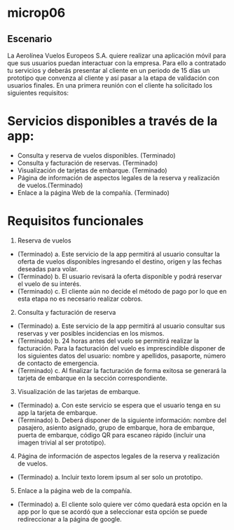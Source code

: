 # microp06

## Escenario
La Aerolínea Vuelos Europeos S.A. quiere realizar una aplicación móvil para que sus
usuarios puedan interactuar con la empresa. Para ello a contratado tu servicios y deberás
presentar al cliente en un periodo de 15 días un prototipo que convenza al cliente y así
pasar a la etapa de validación con usuarios finales.
En una primera reunión con el cliente ha solicitado los siguientes requisitos:

# Servicios disponibles a través de la app:
- Consulta y reserva de vuelos disponibles. (Terminado)
- Consulta y facturación de reservas. (Terminado)
- Visualización de tarjetas de embarque. (Terminado)
- Página de información de aspectos legales de la reserva y realización de
vuelos.(Terminado)
- Enlace a la página Web de la compañía. (Terminado)

# Requisitos funcionales
  
1. Reserva de vuelos
- (Terminado) a. Este servicio de la app permitirá al usuario consultar la oferta de vuelos disponibles ingresando el destino, origen y las fechas deseadas para volar.
- (Terminado) b. El usuario revisará la oferta disponible y podrá reservar el vuelo de su interés.
- (Terminado) c. El cliente aún no decide el método de pago por lo que en esta etapa no es necesario realizar cobros.
  
2. Consulta y facturación de reserva
- (Terminado) a. Este servicio de la app permitirá al usuario consultar sus reservas y ver posibles incidencias en los mismos.
- (Terminado) b. 24 horas antes del vuelo se permitirá realizar la facturación. Para la facturación del vuelo es imprescindible disponer de los siguientes datos del usuario: nombre y apellidos, pasaporte, número de contacto de emergencia.
- (Terminado) c. Al finalizar la facturación de forma exitosa se generará la tarjeta de embarque en la sección correspondiente.
  
3. Visualización de las tarjetas de embarque.
- (Terminado) a. Con este servicio se espera que el usuario tenga en su app la tarjeta de embarque.
- (Terminado) b. Deberá disponer de la siguiente información: nombre del pasajero, asiento asignado, grupo de embarque, hora de embarque, puerta de embarque, código QR para escaneo rápido (incluir una imagen trivial al ser prototipo).

4. Página de información de aspectos legales de la reserva y realización de
vuelos.
- (Terminado) a. Incluir texto lorem ipsum al ser solo un prototipo.

5. Enlace a la página web de la compañía.
- (Terminado) a. El cliente solo quiere ver cómo quedará esta opción en la app por lo que se acordó que a seleccionar esta opción se puede redireccionar a la página de google.
